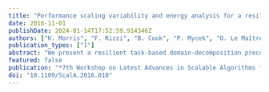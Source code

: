 ```yaml
---
title: "Performance scaling variability and energy analysis for a resilient ULFM-based PDE solver"
date: 2016-11-01
publishDate: 2024-01-14T17:52:59.914346Z
authors: ["K. Morris", "F. Rizzi", "B. Cook", "P. Mycek", "O. Le Maître", "O. Knio", "K. Sargsyan", "K. Dahlgren", "B. Debusschere"]
publication_types: ["1"]
abstract: "We present a resilient task-based domain-decomposition preconditioner for partial differential equations (PDEs) built on top of User Level Fault Mitigation Message Passing Interface (ULFM-MPI). The algorithm reformulates the PDE as a sampling problem, followed by a robust regression-based solution update that is resilient to silent data corruptions (SDCs). We adopt a server-client model where all state information is held by the servers, while clients only serve as computational units. The task-based nature of the algorithm and the capabilities of ULFM complement each other to support missing tasks, making the application resilient to clients failing.We present weak and strong scaling results on Edison, National Energy Research Scientific Computing Center (NERSC), for a nominal and a fault-injected case, showing that even in the presence of faults, scalability tested up to 50k cores is within 90%. We then quantify the variability of weak and strong scaling due to the presence of faults. Finally, we discuss the performance of our application with respect to subdomain size, server/client configuration, and the interplay between energy and resilience."
featured: false
publication: "*7th Workshop on Latest Advances in Scalable Algorithms for Large-Scale Systems (ScalA)*"
doi: "10.1109/ScalA.2016.010"
---
```


